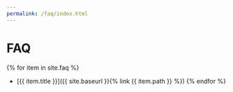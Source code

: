 ```yaml
---
permalink: /faq/index.html
---
```


# FAQ

{% for item in site.faq %}
* [{{ item.title }}]({{ site.baseurl }}{% link {{ item.path }} %})
{% endfor %}